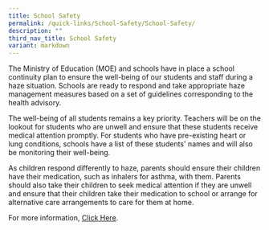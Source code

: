 ```yaml
---
title: School Safety
permalink: /quick-links/School-Safety/School-Safety/
description: ""
third_nav_title: School Safety
variant: markdown
---
```

The Ministry of Education (MOE) and schools have in place a school continuity plan to ensure the well-being of our students and staff during a haze situation. Schools are ready to respond and take appropriate haze management measures based on a set of guidelines corresponding to the health advisory.

  

The well-being of all students remains a key priority. Teachers will be on the lookout for students who are unwell and ensure that these students receive medical attention promptly. For students who have pre-existing heart or lung conditions, schools have a list of these students' names and will also be monitoring their well-being.

  

As children respond differently to haze, parents should ensure their children have their medication, such as inhalers for asthma, with them. Parents should also take their children to seek medical attention if they are unwell and ensure that their children take their medication to school or arrange for alternative care arrangements to care for them at home.

  
For more information, [Click Here](/files/Letter-to-parents-Haze.pdf).